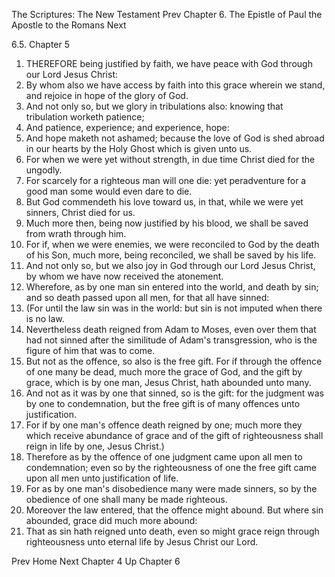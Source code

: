 The Scriptures: The New Testament
Prev
Chapter 6. The Epistle of Paul the Apostle to the Romans
Next

6.5. Chapter 5
1. THEREFORE being justified by faith, we have peace with God through our Lord Jesus Christ:
2. By whom also we have access by faith into this grace wherein we stand, and rejoice in hope of the glory of God.
3. And not only so, but we glory in tribulations also: knowing that tribulation worketh patience;
4. And patience, experience; and experience, hope:
5. And hope maketh not ashamed; because the love of God is shed abroad in our hearts by the Holy Ghost which is given unto us.
6. For when we were yet without strength, in due time Christ died for the ungodly.
7. For scarcely for a righteous man will one die: yet peradventure for a good man some would even dare to die.
8. But God commendeth his love toward us, in that, while we were yet sinners, Christ died for us.
9. Much more then, being now justified by his blood, we shall be saved from wrath through him.
10. For if, when we were enemies, we were reconciled to God by the death of his Son, much more, being reconciled, we shall be saved by his life.
11. And not only so, but we also joy in God through our Lord Jesus Christ, by whom we have now received the atonement.
12. Wherefore, as by one man sin entered into the world, and death by sin; and so death passed upon all men, for that all have sinned:
13. (For until the law sin was in the world: but sin is not imputed when there is no law.
14. Nevertheless death reigned from Adam to Moses, even over them that had not sinned after the similitude of Adam's transgression, who is the figure of him that was to come.
15. But not as the offence, so also is the free gift. For if through the offence of one many be dead, much more the grace of God, and the gift by grace, which is by one man, Jesus Christ, hath abounded unto many.
16. And not as it was by one that sinned, so is the gift: for the judgment was by one to condemnation, but the free gift is of many offences unto justification.
17. For if by one man's offence death reigned by one; much more they which receive abundance of grace and of the gift of righteousness shall reign in life by one, Jesus Christ.)
18. Therefore as by the offence of one judgment came upon all men to condemnation; even so by the righteousness of one the free gift came upon all men unto justification of life.
19. For as by one man's disobedience many were made sinners, so by the obedience of one shall many be made righteous.
20. Moreover the law entered, that the offence might abound. But where sin abounded, grace did much more abound:
21. That as sin hath reigned unto death, even so might grace reign through righteousness unto eternal life by Jesus Christ our Lord.

Prev
Home
Next
Chapter 4
Up
Chapter 6

